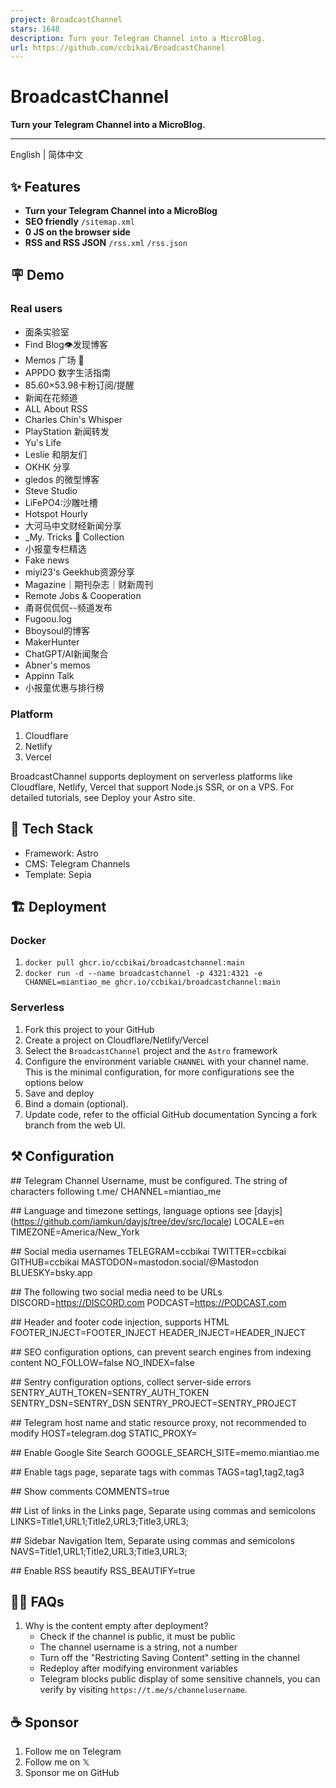 ```yaml
---
project: BroadcastChannel
stars: 1648
description: Turn your Telegram Channel into a MicroBlog.
url: https://github.com/ccbikai/BroadcastChannel
---
```


BroadcastChannel
================

**Turn your Telegram Channel into a MicroBlog.**

* * *

English | 简体中文

✨ Features
----------

-   **Turn your Telegram Channel into a MicroBlog**
-   **SEO friendly** `/sitemap.xml`
-   **0 JS on the browser side**
-   **RSS and RSS JSON** `/rss.xml` `/rss.json`

🪧 Demo
-------

### Real users

-   面条实验室
-   Find Blog👁发现博客
-   Memos 广场 🎪
-   APPDO 数字生活指南
-   85.60×53.98卡粉订阅/提醒
-   新闻在花频道
-   ALL About RSS
-   Charles Chin's Whisper
-   PlayStation 新闻转发
-   Yu's Life
-   Leslie 和朋友们
-   OKHK 分享
-   gledos 的微型博客
-   Steve Studio
-   LiFePO4:沙雕吐槽
-   Hotspot Hourly
-   大河马中文财经新闻分享
-   \_My. Tricks 🎩 Collection
-   小报童专栏精选
-   Fake news
-   miyi23's Geekhub资源分享
-   Magazine｜期刊杂志｜财新周刊
-   Remote Jobs & Cooperation
-   甬哥侃侃侃--频道发布
-   Fugoou.log
-   Bboysoul的博客
-   MakerHunter
-   ChatGPT/AI新闻聚合
-   Abner's memos
-   Appinn Talk
-   小报童优惠与排行榜

### Platform

1.  Cloudflare
2.  Netlify
3.  Vercel

BroadcastChannel supports deployment on serverless platforms like Cloudflare, Netlify, Vercel that support Node.js SSR, or on a VPS. For detailed tutorials, see Deploy your Astro site.

🧱 Tech Stack
-------------

-   Framework: Astro
-   CMS: Telegram Channels
-   Template: Sepia

🏗️ Deployment
--------------

### Docker

1.  `docker pull ghcr.io/ccbikai/broadcastchannel:main`
2.  `docker run -d --name broadcastchannel -p 4321:4321 -e CHANNEL=miantiao_me ghcr.io/ccbikai/broadcastchannel:main`

### Serverless

1.  Fork this project to your GitHub
2.  Create a project on Cloudflare/Netlify/Vercel
3.  Select the `BroadcastChannel` project and the `Astro` framework
4.  Configure the environment variable `CHANNEL` with your channel name. This is the minimal configuration, for more configurations see the options below
5.  Save and deploy
6.  Bind a domain (optional).
7.  Update code, refer to the official GitHub documentation Syncing a fork branch from the web UI.

⚒️ Configuration
----------------

#\# Telegram Channel Username, must be configured. The string of characters following t.me/
CHANNEL\=miantiao\_me

#\# Language and timezone settings, language options see \[dayjs\](https://github.com/iamkun/dayjs/tree/dev/src/locale)
LOCALE\=en
TIMEZONE\=America/New\_York

#\# Social media usernames
TELEGRAM\=ccbikai
TWITTER\=ccbikai
GITHUB\=ccbikai
MASTODON\=mastodon.social/@Mastodon
BLUESKY\=bsky.app

#\# The following two social media need to be URLs
DISCORD\=https://DISCORD.com
PODCAST\=https://PODCAST.com

#\# Header and footer code injection, supports HTML
FOOTER\_INJECT\=FOOTER\_INJECT
HEADER\_INJECT\=HEADER\_INJECT

#\# SEO configuration options, can prevent search engines from indexing content
NO\_FOLLOW\=false
NO\_INDEX\=false

#\# Sentry configuration options, collect server-side errors
SENTRY\_AUTH\_TOKEN\=SENTRY\_AUTH\_TOKEN
SENTRY\_DSN\=SENTRY\_DSN
SENTRY\_PROJECT\=SENTRY\_PROJECT

#\# Telegram host name and static resource proxy, not recommended to modify
HOST\=telegram.dog
STATIC\_PROXY\=

#\# Enable Google Site Search
GOOGLE\_SEARCH\_SITE\=memo.miantiao.me

#\# Enable tags page, separate tags with commas
TAGS\=tag1,tag2,tag3

#\# Show comments
COMMENTS\=true

#\# List of links in the Links page, Separate using commas and semicolons
LINKS\=Title1,URL1;Title2,URL3;Title3,URL3;

#\# Sidebar Navigation Item, Separate using commas and semicolons
NAVS\=Title1,URL1;Title2,URL3;Title3,URL3;

#\# Enable RSS beautify
RSS\_BEAUTIFY\=true

🙋🏻 FAQs
---------

1.  Why is the content empty after deployment?
    -   Check if the channel is public, it must be public
    -   The channel username is a string, not a number
    -   Turn off the "Restricting Saving Content" setting in the channel
    -   Redeploy after modifying environment variables
    -   Telegram blocks public display of some sensitive channels, you can verify by visiting `https://t.me/s/channelusername`.

☕ Sponsor
---------

1.  Follow me on Telegram
2.  Follow me on 𝕏
3.  Sponsor me on GitHub
